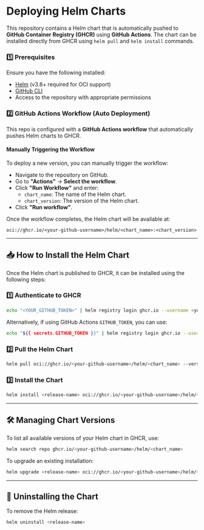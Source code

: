 # Deploying Helm Charts

This repository contains a Helm chart that is automatically pushed to **GitHub Container Registry (GHCR)** using **GitHub Actions**. The chart can be installed directly from GHCR using `helm pull` and `helm install` commands.

### **1️⃣ Prerequisites**
Ensure you have the following installed:
- [Helm](https://helm.sh/docs/intro/install/) (v3.8+ required for OCI support)
- [GitHub CLI](https://cli.github.com/)
- Access to the repository with appropriate permissions

### **2️⃣ GitHub Actions Workflow (Auto Deployment)**
This repo is configured with a **GitHub Actions workflow** that automatically pushes Helm charts to GHCR.

#### **Manually Triggering the Workflow**
To deploy a new version, you can manually trigger the workflow:

- Navigate to the repository on GitHub.
- Go to **"Actions"** → **Select the workflow**.
- Click **"Run Workflow"** and enter:
   - `chart_name`: The name of the Helm chart.
   - `chart_version`: The version of the Helm chart.
- Click **"Run workflow"**.

Once the workflow completes, the Helm chart will be available at:
```
oci://ghcr.io/<your-github-username>/helm/<chart_name>:<chart_version>
```

---

## 📥 How to Install the Helm Chart

Once the Helm chart is published to GHCR, it can be installed using the following steps:

### **1️⃣ Authenticate to GHCR**
```sh
echo "<YOUR_GITHUB_TOKEN>" | helm registry login ghcr.io --username <your-github-username> --password-stdin
```
Alternatively, if using GitHub Actions `GITHUB_TOKEN`, you can use:
```sh
echo "${{ secrets.GITHUB_TOKEN }}" | helm registry login ghcr.io --username ${{ github.actor }} --password-stdin
```

### **2️⃣ Pull the Helm Chart**
```sh
helm pull oci://ghcr.io/<your-github-username>/helm/<chart_name> --version <chart_version>
```

### **3️⃣ Install the Chart**
```sh
helm install <release-name> oci://ghcr.io/<your-github-username>/helm/<chart_name> --version <chart_version>
```

---

## 🛠 Managing Chart Versions
To list all available versions of your Helm chart in GHCR, use:
```sh
helm search repo ghcr.io/<your-github-username>/helm/<chart_name>
```

To upgrade an existing installation:
```sh
helm upgrade <release-name> oci://ghcr.io/<your-github-username>/helm/<chart_name> --version <new-version>
```

---

## 🔄 Uninstalling the Chart
To remove the Helm release:
```sh
helm uninstall <release-name>
```